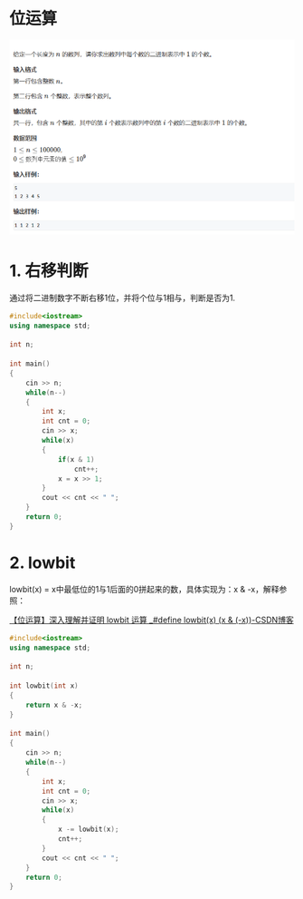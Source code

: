 # 位运算

![](image/image_mbMLnfvcLh.png)

# 1. 右移判断

通过将二进制数字不断右移1位，并将个位与1相与，判断是否为1.

```c++
#include<iostream>
using namespace std;

int n;

int main()
{
    cin >> n;
    while(n--)
    {
        int x;
        int cnt = 0;
        cin >> x;
        while(x)
        {
            if(x & 1)
                cnt++;
            x = x >> 1;
        }
        cout << cnt << " ";
    }
    return 0;
}
```

# 2. lowbit

lowbit(x) = x中最低位的1与1后面的0拼起来的数，具体实现为：x & -x，解释参照：

[【位运算】深入理解并证明 lowbit 运算 \_#define lowbit(x) (x & (-x))-CSDN博客](https://blog.csdn.net/lesileqin/article/details/102418143 "【位运算】深入理解并证明 lowbit 运算_#define lowbit(x) (x & (-x))-CSDN博客")

```c++
#include<iostream>
using namespace std;

int n;

int lowbit(int x)
{
    return x & -x;
}

int main()
{
    cin >> n;
    while(n--)
    {
        int x;
        int cnt = 0;
        cin >> x;
        while(x)
        {
            x -= lowbit(x);
            cnt++;
        }
        cout << cnt << " ";
    }
    return 0;
}
```
